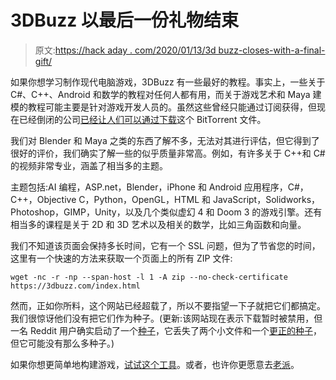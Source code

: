 # 3DBuzz 以最后一份礼物结束

> 原文:[https://hack aday . com/2020/01/13/3d buzz-closes-with-a-final-gift/](https://hackaday.com/2020/01/13/3dbuzz-closes-with-a-final-gift/)

如果你想学习制作现代电脑游戏，3DBuzz 有一些最好的教程。事实上，一些关于 C#、C++、Android 和数学的教程对任何人都有用，而关于游戏艺术和 Maya 建模的教程可能主要是针对游戏开发人员的。虽然这些曾经只能通过订阅获得，但现在已经倒闭的公司[已经让人们可以通过](https://www.3dbuzz.com/?fbclid=IwAR3MJl3RLDl6CXjFs1DyffdeeSbmQ-vIHBhyRxtLe6VvsI-OEmeLKd_l63k)[下载](https://www.3dbuzz.com/3dbuzz.torrent)这个 BitTorrent 文件。

我们对 Blender 和 Maya 之类的东西了解不多，无法对其进行评估，但它得到了很好的评价，我们确实了解一些的似乎质量非常高。例如，有许多关于 C++和 C#的视频非常专业，涵盖了相当多的主题。

主题包括:AI 编程，ASP.net，Blender，iPhone 和 Android 应用程序，C#，C++，Objective C，Python，OpenGL，HTML 和 JavaScript，Solidworks，Photoshop，GIMP，Unity，以及几个类似虚幻 4 和 Doom 3 的游戏引擎。还有相当多的课程是关于 2D 和 3D 艺术以及相关的数学，比如三角函数和向量。

我们不知道该页面会保持多长时间，它有一个 SSL 问题，但为了节省您的时间，这里有一个快速的方法来获取一个页面上的所有 ZIP 文件:

```
wget -nc -r -np --span-host -l 1 -A zip --no-check-certificate https://3dbuzz.com/index.html
```

然而，正如你所料，这个网站已经超载了，所以不要指望一下子就把它们都搞定。我们很惊讶他们没有把它们作为种子。(更新:该网站现在表示下载暂时被禁用，但一名 Reddit 用户确实启动了一个[种子](https://drive.google.com/uc?export=download&id=1dFJUPDDSZomYDwtvEY4Oh_hOWwVRx7SW)，它丢失了两个小文件和一个[更正的种子](https://drive.google.com/uc?export=download&id=1bljXeR1xv9TphXj4zpeypyYDVDtkpk1e)，但它可能没有那么多种子。)

如果你想更简单地构建游戏，[试试这个工具](https://hackaday.com/2019/06/17/game-builder-lets-kids-even-old-kids-build-games/)。或者，也许你更愿意去[老派](https://hackaday.com/2019/01/30/build-retro-games-with-script-8/)。